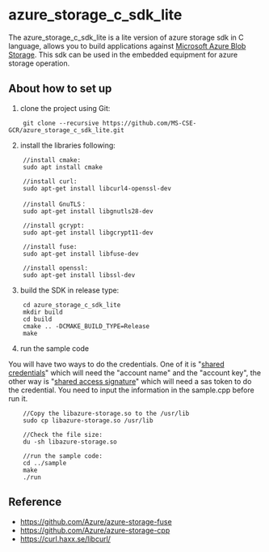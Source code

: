 
# azure_storage_c_sdk_lite

The azure_storage_c_sdk_lite is a lite version of azure storage sdk in C language, allows you to build applications against [Microsoft Azure Blob Storage](https://docs.microsoft.com/zh-cn/azure/storage/blobs/storage-blobs-introduction). 
This sdk can be used in the embedded equipment for azure storage operation.

## About how to set up

1. clone the project using Git:

```
    git clone --recursive https://github.com/MS-CSE-GCR/azure_storage_c_sdk_lite.git
```

2. install the libraries following:

```
    //install cmake:
    sudo apt install cmake

    //install curl:
    sudo apt-get install libcurl4-openssl-dev

    //install GnuTLS：
    sudo apt-get install libgnutls28-dev

    //install gcrypt:
    sudo apt-get install libgcrypt11-dev

    //install fuse:
    sudo apt-get install libfuse-dev

    //install openssl:
    sudo apt-get install libssl-dev
```

3. build the SDK in release type:

```
    cd azure_storage_c_sdk_lite
    mkdir build
    cd build
    cmake .. -DCMAKE_BUILD_TYPE=Release
    make
```

4. run the sample code

You will have two ways to do the credentials. One of it is "[shared credentials](https://docs.microsoft.com/en-us/rest/api/storageservices/Authentication-for-the-Azure-Storage-Services)" which will need the "account name" and the "account key", the other way is "[shared access signature](https://docs.microsoft.com/en-us/azure/storage/common/storage-dotnet-shared-access-signature-part-1)" which will need a sas token to do the credential. You need to input the information in the sample.cpp before run it.

```
    //Copy the libazure-storage.so to the /usr/lib  
    sudo cp libazure-storage.so /usr/lib  

    //Check the file size:
    du -sh libazure-storage.so

    //run the sample code:
    cd ../sample 
    make
    ./run 
```

## Reference
* https://github.com/Azure/azure-storage-fuse  
* https://github.com/Azure/azure-storage-cpp  
* https://curl.haxx.se/libcurl/



